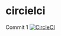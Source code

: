 # circielci
Commit 1
[![CircleCI](https://circleci.com/gh/lchrennew/circielci/tree/master.svg?style=svg)](https://circleci.com/gh/lchrennew/circielci/tree/master)
